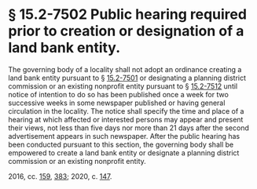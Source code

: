 # § 15.2-7502 Public hearing required prior to creation or designation of a land bank entity.

<p>The governing body of a locality shall not adopt an ordinance creating a land bank entity pursuant to § <a href='/vacode/15.2-7501/'>15.2-7501</a> or designating a planning district commission or an existing nonprofit entity pursuant to § <a href='/vacode/15.2-7512/'>15.2-7512</a> until notice of intention to do so has been published once a week for two successive weeks in some newspaper published or having general circulation in the locality. The notice shall specify the time and place of a hearing at which affected or interested persons may appear and present their views, not less than five days nor more than 21 days after the second advertisement appears in such newspaper. After the public hearing has been conducted pursuant to this section, the governing body shall be empowered to create a land bank entity or designate a planning district commission or an existing nonprofit entity.</p><p>2016, cc. <a href='http://lis.virginia.gov/cgi-bin/legp604.exe?161+ful+CHAP0159'>159</a>, <a href='http://lis.virginia.gov/cgi-bin/legp604.exe?161+ful+CHAP0383'>383</a>; 2020, c. <a href='http://lis.virginia.gov/cgi-bin/legp604.exe?201+ful+CHAP0147'>147</a>.</p>